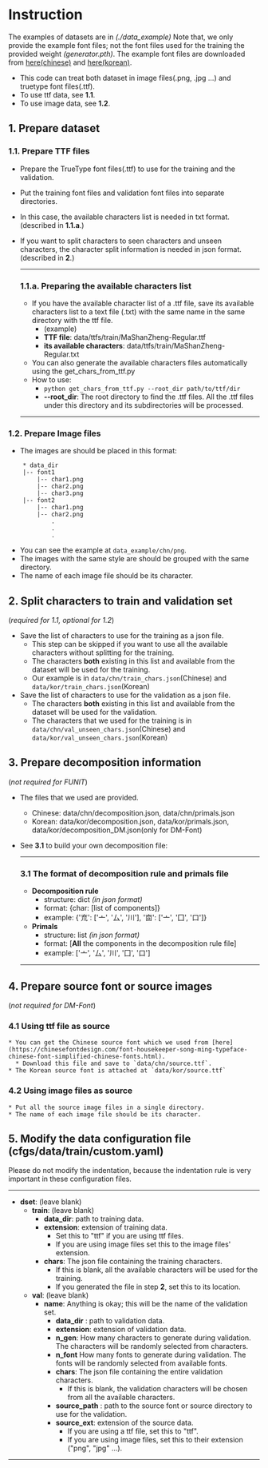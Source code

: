 # Instruction

The examples of datasets are in *(./data_example)*
Note that, we only provide the example font files; not the font files used for the training the provided weight *(generator.pth)*.
The example font files are downloaded from [here(chinese)](https://www.freechinesefont.com/tag/commercial-use-ok/) and [here(korean)](https://uhbeefont.com).

* This code can treat both dataset in image files(.png, .jpg ...) and truetype font files(.ttf).
* To use ttf data, see **1.1**.
* To use image data, see **1.2**.

## 1. Prepare dataset
### 1.1. Prepare TTF files
* Prepare the TrueType font files(.ttf) to use for the training and the validation.
* Put the training font files and validation font files into separate directories.
* In this case, the available characters list is needed in txt format. (described in **1.1.a**.)
* If you want to split characters to seen characters and unseen characters, the character split information is needed in json format. (described in **2**.)

    ---
    ### 1.1.a. Preparing the available characters list
    * If you have the available character list of a .ttf file, save its available characters list to a text file (.txt) with the same name in the same directory with the ttf file.
        * (example) 
        * **TTF file**: data/ttfs/train/MaShanZheng-Regular.ttf
        * **its available characters**: data/ttfs/train/MaShanZheng-Regular.txt
    * You can also generate the available characters files automatically using the get_chars_from_ttf.py
    * How to use:
        * `python get_chars_from_ttf.py --root_dir path/to/ttf/dir`
        * **--root_dir**: The root directory to find the .ttf files. All the .ttf files under this directory and its subdirectories will be processed.
    ---

### 1.2. Prepare Image files
* The images are should be placed in this format:
```
    * data_dir
    |-- font1
        |-- char1.png
        |-- char2.png
        |-- char3.png
    |-- font2
        |-- char1.png
        |-- char2.png
            .
            .
            .
```
* You can see the example at `data_example/chn/png`.
* The images with the same style are should be grouped with the same directory.
* The name of each image file should be its character.

## 2. Split characters to train and validation set 
(*required for 1.1, optional for 1.2*)
* Save the list of characters to use for the training as a json file.
    * This step can be skipped if you want to use all the available characters without splitting for the training.
    * The characters **both** existing in this list and available from the dataset will be used for the training.
    * Our example is in `data/chn/train_chars.json`(Chinese) and `data/kor/train_chars.json`(Korean)
* Save the list of characters to use for the validation as a json file.
    * The characters **both** existing in this list and available from the dataset will be used for the validation.
    * The characters that we used for the training is in `data/chn/val_unseen_chars.json`(Chinese) and `data/kor/val_unseen_chars.json`(Korean)

## 3. Prepare decomposition information 
(*not required for FUNIT*)
* The files that we used are provided.
    * Chinese: data/chn/decomposition.json, data/chn/primals.json
    * Korean: data/kor/decomposition.json, data/kor/primals.json, data/kor/decomposition_DM.json(only for DM-Font)
* See **3.1** to build your own decomposition file:

    ---
    ### 3.1 The format of decomposition rule and primals file
    * **Decomposition rule**
        * structure: dict *(in json format)*
        * format: {char: [list of components]}
        * example: {'㐬': ['亠', '厶', '川'], '㐭': ['亠', '囗', '口']}
    * **Primals**
        * structure: list *(in json format)*
        * format: [**All** the components in the decomposition rule file]
        * example: ['亠', '厶', '川', '囗', '口']
    ---

## 4. Prepare source font or source images
(*not required for DM-Font*)
### 4.1 Using ttf file as source
    * You can get the Chinese source font which we used from [here](https://chinesefontdesign.com/font-housekeeper-song-ming-typeface-chinese-font-simplified-chinese-fonts.html).
      * Download this file and save to `data/chn/source.ttf`.
    * The Korean source font is attached at `data/kor/source.ttf`
### 4.2 Using image files as source
    * Put all the source image files in a single directory. 
    * The name of each image file should be its character.


## 5. Modify the data configuration file (cfgs/data/train/custom.yaml)

Please do not modify the indentation, because the indentation rule is very important in these configuration files. 

---
- **dset**:  (leave blank)
  - **train**:  (leave blank)
    - **data_dir**: path to training data.
    - **extension**:  extension of training data. 
        - Set this to "ttf" if you are using ttf files.
        - If you are using image files set this to the image files' extension.
    - **chars**: The json file containing the training characters.
        - If this is blank, all the available characters will be used for the training.
        - If you generated the file in step **2**, set this to its location.
  - **val**: (leave blank)
    - **name**: Anything is okay; this will be the name of the validation set.
      - **data_dir** : path to validation data.
      - **extension**:  extension of validation data.
      - **n_gen**: How many characters to generate during validation. The characters will be randomly selected from characters.
      - **n_font** How many fonts to generate during validation. The fonts will be randomly selected from available fonts.
      - **chars**: The json file containing the entire validation characters.
        - If this is blank, the validation characters will be chosen from all the available characters.
      - **source_path** : path to the source font or source directory to use for the validation.
      - **source_ext**: extension of the source data. 
        - If you are using a ttf file, set this to "ttf".
        - If you are using image files, set this to their extension ("png", "jpg" ...).
---
